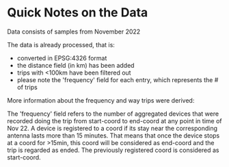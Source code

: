 # Quick Notes on the Data

Data consists of samples from November 2022

The data is already processed, that is:

- converted in EPSG:4326 format
- the distance field (in km) has been added
- trips with <100km have been filtered out
- please note the 'frequency' field for each entry, which represents the # of trips

More information about the frequency and way trips were derived:

The 'frequency' field refers to the number of aggregated devices that were recorded doing the trip from start-coord to end-coord at any point in time of Nov 22. A device is registered to a coord if its stay near the corresponding antenna lasts more than 15 minutes. That means that once the device stops at a coord for >15min, this coord will be considered as end-coord and the trip is regarded as ended. The previously registered coord is considered as start-coord.